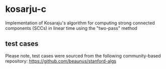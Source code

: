 # kosarju-c
Implementation of Kosaraju's algorithm for computing strong connected components (SCCs) in linear time using the "two-pass" method

## test cases
Please note, test cases were sourced from the following community-based repository:
https://github.com/beaunus/stanford-algs

